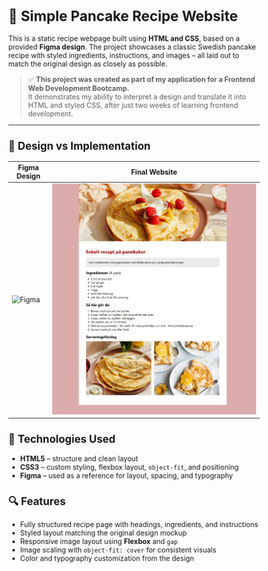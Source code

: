 # 🥞 Simple Pancake Recipe Website

This is a static recipe webpage built using **HTML and CSS**, based on a provided **Figma design**. The project showcases a classic Swedish pancake recipe with styled ingredients, instructions, and images – all laid out to match the original design as closely as possible.

> ✅ **This project was created as part of my application for a Frontend Web Development Bootcamp.**  
> It demonstrates my ability to interpret a design and translate it into HTML and styled CSS, after just two weeks of learning frontend development.

---

## 🎯 Design vs Implementation

| Figma Design | Final Website |
|--------------|---------------|
| ![Figma](./goal.png) | ![Website](./images/website.png) |

## 🧰 Technologies Used

- **HTML5** – structure and clean layout  
- **CSS3** – custom styling, flexbox layout, `object-fit`, and positioning  
- **Figma** – used as a reference for layout, spacing, and typography  

## 🔍 Features

- Fully structured recipe page with headings, ingredients, and instructions  
- Styled layout matching the original design mockup  
- Responsive image layout using **Flexbox** and `gap`  
- Image scaling with `object-fit: cover` for consistent visuals  
- Color and typography customization from the design